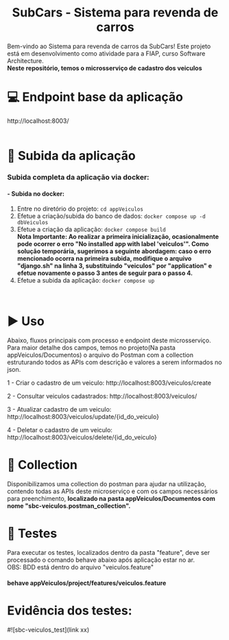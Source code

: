 <h1 align="center"> SubCars - Sistema para revenda de carros </h1>
Bem-vindo ao Sistema para revenda de carros da SubCars! Este projeto está em desenvolvimento como atividade para a FIAP, curso Software Architecture.	
<br/>
<b>Neste repositório, temos o microsserviço de cadastro dos veiculos</b>

# :computer: Endpoint base da aplicação
http://localhost:8003/
<br/>
<br/>

# :hammer: Subida da aplicação
### Subida completa da aplicação via docker:

#### - Subida no docker:
1. Entre no diretório do projeto: `cd appVeiculos`
2. Efetue a criação/subida do banco de dados: `docker compose up -d dbVeiculos`
3. Efetue a criação da aplicação: `docker compose build`                                                                                                                                                                                                                                                     
      <b>Nota Importante:
      Ao realizar a primeira inicialização, ocasionalmente pode ocorrer o erro "No installed app with label 'veiculos'". Como solução temporária, sugerimos a seguinte abordagem: caso o erro mencionado ocorra na primeira subida, modifique o arquivo "django.sh" na linha       3, substituindo "veiculos" por "application" e efetue novamente o passo 3 antes de seguir para o passo 4.</b>
4. Efetue a subida da aplicação: `docker compose up`
<br/>
  
# :arrow_forward: Uso 
Abaixo, fluxos principais com processo e endpoint deste microsserviço. Para maior detalhe dos campos, temos no projeto(Na pasta appVeiculos/Documentos) o arquivo do Postman com a collection estruturando todos as APIs com descrição e valores a serem informados no json.

1 - Criar o cadastro de um veiculo: http://localhost:8003/veiculos/create

2 - Consultar veiculos cadastrados: http://localhost:8003/veiculos/

3 - Atualizar cadastro de um veiculo: http://localhost:8003/veiculos/update/{id_do_veiculo}

4 - Deletar o cadastro de um veiculo: http://localhost:8003/veiculos/delete/{id_do_veiculo}

# :page_with_curl: Collection
Disponibilizamos uma collection do postman para ajudar na utilização, contendo todas as APIs deste microserviço e com os campos necessários para preenchimento, <b>localizado na pasta appVeiculos/Documentos com nome "sbc-veiculos.postman_collection".</b>

# :test_tube: Testes
Para executar os testes, localizados dentro da pasta "feature", deve ser processado o comando behave abaixo após aplicação estar no ar.
<br/>
OBS: BDD está dentro do arquivo "veiculos.feature"

#### behave appVeiculos/project/features/veiculos.feature

# Evidência dos testes:

#![sbc-veiculos_test](link xx)

